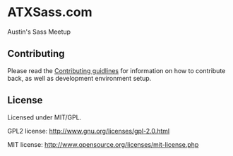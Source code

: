 ATXSass.com
=======

Austin's Sass Meetup

## Contributing

Please read the [Contributing guidlines](https://github.com/una/ATXSass/blob/master/CONTRIBUTING.md) for information on how to contribute back, as well as development environment setup.

## License

Licensed under MIT/GPL.

GPL2 license:
http://www.gnu.org/licenses/gpl-2.0.html

MIT license:
http://www.opensource.org/licenses/mit-license.php
